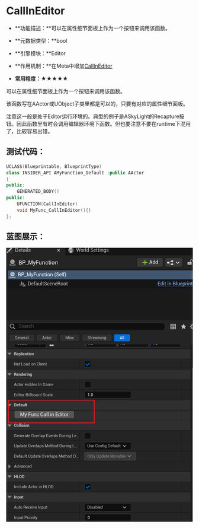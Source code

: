 # CallInEditor

- **功能描述：**可以在属性细节面板上作为一个按钮来调用该函数。

- **元数据类型：**bool
- **引擎模块：**Editor
- **作用机制：**在Meta中增加[CallInEditor](../../../../Meta/Blueprint/CallInEditor.md)
- **常用程度：**★★★★★

可以在属性细节面板上作为一个按钮来调用该函数。

该函数写在AActor或UObject子类里都是可以的，只要有对应的属性细节面板。

注意这一般是处于Editor运行环境的。典型的例子是ASkyLight的Recapture按钮。因此函数里有时会调用编辑器环境下函数。但也要注意不要在runtime下混用了，比较容易出错。

## 测试代码：

```cpp
UCLASS(Blueprintable, BlueprintType)
class INSIDER_API AMyFunction_Default :public AActor
{
public:
	GENERATED_BODY()
public:
	UFUNCTION(CallInEditor)
	void MyFunc_CallInEditor(){}
};
```

## 蓝图展示：

![Untitled](Untitled.png)